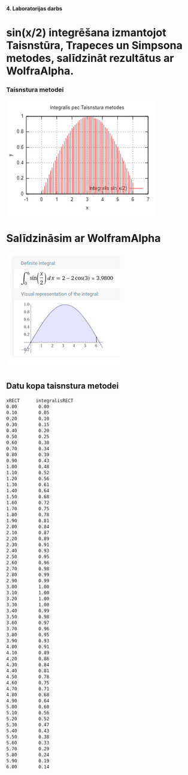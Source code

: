 #### 4. Laboratorijas darbs
# sin(x/2) integrēšana izmantojot Taisnstūra, Trapeces un Simpsona metodes, salīdzināt rezultātus ar WolfraAlpha.

### Taisnstura metodei
  ![alt text](https://github.com/daisies7779/RTR-105/blob/master/darbi/4ld_integral/TaisnsturaInegralis.png?raw=true)

# Salīdzināsim ar WolframAlpha

 ![alt text](https://github.com/daisies7779/RTR-105/blob/master/darbi/4ld_integral/wolframAplpha.png?raw=true)


## Datu kopa taisnstura metodei
```
xRECT	   integralisRECT 
0.00		0.00
0.10		0.05
0.20		0.10
0.30		0.15
0.40		0.20
0.50		0.25
0.60		0.30
0.70		0.34
0.80		0.39
0.90		0.43
1.00		0.48
1.10		0.52
1.20		0.56
1.30		0.61
1.40		0.64
1.50		0.68
1.60		0.72
1.70		0.75
1.80		0.78
1.90		0.81
2.00		0.84
2.10		0.87
2.20		0.89
2.30		0.91
2.40		0.93
2.50		0.95
2.60		0.96
2.70		0.98
2.80		0.99
2.90		0.99
3.00		1.00
3.10		1.00
3.20		1.00
3.30		1.00
3.40		0.99
3.50		0.98
3.60		0.97
3.70		0.96
3.80		0.95
3.90		0.93
4.00		0.91
4.10		0.89
4.20		0.86
4.30		0.84
4.40		0.81
4.50		0.78
4.60		0.75
4.70		0.71
4.80		0.68
4.90		0.64
5.00		0.60
5.10		0.56
5.20		0.52
5.30		0.47
5.40		0.43
5.50		0.38
5.60		0.33
5.70		0.29
5.80		0.24
5.90		0.19
6.00		0.14
```
